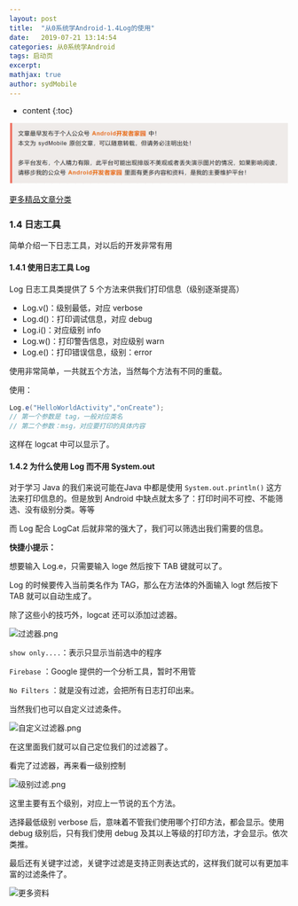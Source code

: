 ```yaml
---
layout: post
title:  "从0系统学Android-1.4Log的使用"
date:   2019-07-21 13:14:54
categories: 从0系统学Android
tags: 启动页
excerpt: 
mathjax: true
author: sydMobile
---
```

* content
{:toc}
















![f](https://github.com/sydmobile/sydmobile.github.io/blob/master/pic/%E5%A4%B4%E5%9B%BE%E7%89%87%E4%B8%A2%E5%A4%B1.png?raw=true)

[更多精品文章分类](https://mp.weixin.qq.com/s/B8DP0UMg1fup2_sJVtgjMw)

### 1.4 日志工具

简单介绍一下日志工具，对以后的开发非常有用

#### 1.4.1 使用日志工具 Log

Log 日志工具类提供了 5 个方法来供我们打印信息（级别逐渐提高）

- Log.v()：级别最低，对应 verbose
- Log.d()：打印调试信息，对应 debug
- Log.i()：对应级别 info
- Log.w()：打印警告信息，对应级别 warn
- Log.e()：打印错误信息，级别：error

使用非常简单，一共就五个方法，当然每个方法有不同的重载。

使用：

```java
Log.e("HelloWorldActivity","onCreate");
// 第一个参数是 tag，一般对应类名
// 第二个参数：msg，对应要打印的具体内容
```

这样在 logcat 中可以显示了。

#### 1.4.2 为什么使用 Log 而不用 System.out

对于学习 Java 的我们来说可能在Java 中都是使用 `System.out.println()` 这方法来打印信息的。但是放到 Android 中缺点就太多了：打印时间不可控、不能筛选、没有级别分类。等等

而 Log 配合 LogCat 后就非常的强大了，我们可以筛选出我们需要的信息。

**快捷小提示：**

想要输入 Log.e，只需要输入 loge 然后按下 TAB 键就可以了。

Log 的时候要传入当前类名作为 TAG，那么在方法体的外面输入 logt 然后按下 TAB 就可以自动生成了。

除了这些小的技巧外，logcat 还可以添加过滤器。

![过滤器.png](https://upload-images.jianshu.io/upload_images/6737388-f157859a06eeda0e.png?imageMogr2/auto-orient/strip%7CimageView2/2/w/1240)


`show only....`：表示只显示当前选中的程序

`Firebase` ：Google 提供的一个分析工具，暂时不用管

`No Filters` ：就是没有过滤，会把所有日志打印出来。

当然我们也可以自定义过滤条件。

![自定义过滤器.png](https://upload-images.jianshu.io/upload_images/6737388-092e50727d40c922.png?imageMogr2/auto-orient/strip%7CimageView2/2/w/1240)


在这里面我们就可以自己定位我们的过滤器了。

看完了过滤器，再来看一级别控制

![级别过滤.png](https://upload-images.jianshu.io/upload_images/6737388-23f8359cbd0bfa22.png?imageMogr2/auto-orient/strip%7CimageView2/2/w/1240)


这里主要有五个级别，对应上一节说的五个方法。

选择最低级别 verbose 后，意味着不管我们使用哪个打印方法，都会显示。使用 debug 级别后，只有我们使用 debug 及其以上等级的打印方法，才会显示。依次类推。

最后还有关键字过滤，关键字过滤是支持正则表达式的，这样我们就可以有更加丰富的过滤条件了。

![更多资料](https://upload-images.jianshu.io/upload_images/6737388-494987d373b04b64.jpg?imageMogr2/auto-orient/strip%7CimageView2/2/w/1240) 